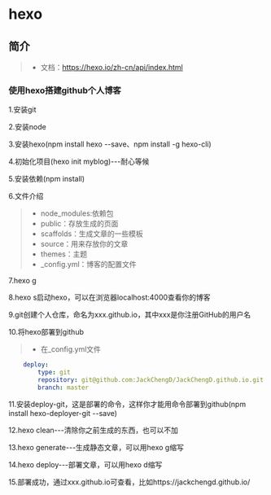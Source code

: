 # hexo

## 简介
>- 文档：https://hexo.io/zh-cn/api/index.html

### 使用hexo搭建github个人博客
1.安装git

2.安装node

3.安装hexo(npm install hexo --save、npm install -g hexo-cli)

4.初始化项目(hexo init myblog)---耐心等候

5.安装依赖(npm install)

6.文件介绍
>- node_modules:依赖包
>- public：存放生成的页面
>- scaffolds：生成文章的一些模板
>- source：用来存放你的文章
>- themes：主题
>- _config.yml：博客的配置文件

7.hexo g

8.hexo s启动hexo，可以在浏览器localhost:4000查看你的博客

9.git创建个人仓库，命名为xxx.github.io，其中xxx是你注册GitHub的用户名

10.将hexo部署到github
>- 在_config.yml文件
```yml   
    deploy:
        type: git
        repository: git@github.com:JackChengD/JackChengD.github.io.git
        branch: master
```
11.安装deploy-git，这是部署的命令，这样你才能用命令部署到github(npm install hexo-deployer-git --save)

12.hexo clean---清除你之前生成的东西，也可以不加

13.hexo generate---生成静态文章，可以用hexo g缩写

14.hexo deploy---部署文章，可以用hexo d缩写

15.部署成功，通过xxx.github.io可查看，比如https://jackchengd.github.io/


